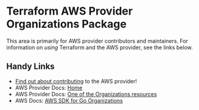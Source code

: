 # Terraform AWS Provider Organizations Package

This area is primarily for AWS provider contributors and maintainers. For information on _using_ Terraform and the AWS provider, see the links below.


## Handy Links
* [Find out about contributing](../../../docs/contributing) to the AWS provider!
* AWS Provider Docs: [Home](https://registry.terraform.io/providers/hashicorp/aws/latest/docs)
* AWS Provider Docs: [One of the Organizations resources](https://registry.terraform.io/providers/hashicorp/aws/latest/docs/resources/organizations_account)
* AWS Docs: [AWS SDK for Go Organizations](https://docs.aws.amazon.com/sdk-for-go/api/service/organizations/)
